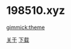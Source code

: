 <!--
  -- Name of your wiki
  -- Do NOT remove the leading `#` character.
  -->

# 198510.xyz


<!--
  -- Default theme
  -- (Read: http://dynalon.github.io/mdwiki/#!customizing.md#Theme_chooser)
  -->

[gimmick:theme](cerulean)


<!--
  -- Navigation
  -- (Read: http://dynalon.github.io/mdwiki/#!quickstart.md#Adding_a_navigation)
  -->

[关于](pages/about.md)
[下载](pages/download.md)

<!-- A more complex navigation example: ----------------------------------------

[Menu Item 1]()

  * # SubMenu Heading 1
  * [SubMenu Item 1](pages/subitem1.md)
  * [SubMenu Item 2](pages/subitem2.md)
  - - - -
  * # SubMenu Heading 2
  * [SubMenu Item 3](pages/subitem3.md)
  - - - -
  * # SubMenu Heading 3
  * [SubMenu Item 3](pages/subitem3.md)

[Menu Item 2](pages/item2.md)

[Menu Item 3](pages/item3.md)

---------------------------------------------------------------------------- -->

<!--
  -- Change the Language
  -- Could be useful when there's more than one language wiki.
  -->

<!--
[Change the Language]()

  * [English (United States)](/en_US/)
  * [English (United Kingdom)](/en_GB/)
  * [Italian](/it/)
-->

<!--
  -- Let the user choose a theme
  -- (Read: http://dynalon.github.io/mdwiki/#!quickstart.md#Adding_a_navigation)
  -->

<!--
[gimmick:themechooser](Choose theme)
-->
